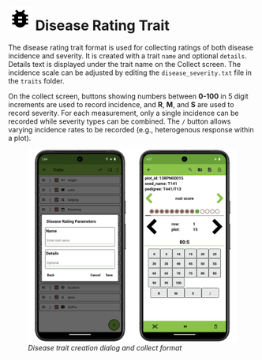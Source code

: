 <link rel="stylesheet" type="text/css" href="_styles/styles.css">

# <img class="icon-title" src="_static/icons/formats/bug.png"> Disease Rating Trait

The disease rating trait format is used for collecting ratings of both disease incidence and severity.
It is created with a trait `name` and optional `details`.
Details text is displayed under the trait name on the Collect screen.
The incidence scale can be adjusted by editing the `disease_severity.txt` file in the `traits` folder.

On the collect screen, buttons showing numbers between **0-100** in 5 digit increments are used to record incidence, and **R**, **M**, and **S** are used to record severity.
For each measurement, only a single incidence can be recorded while severity types can be combined.
The `/` button allows varying incidence rates to be recorded (e.g., heterogenous response within a plot).

<figure class="image">
  <img class="screenshot" src="_static/images/traits/formats/disease_format_joined.png" width="700px"> 
  <figcaption class="screenshot-caption"><i>Disease trait creation dialog and collect format</i></figcaption> 
</figure>